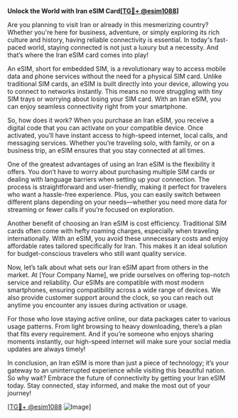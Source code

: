 **Unlock the World with Iran eSIM Card[[TG💪+ @esim1088](https://t.me/s/esim1088)]**

Are you planning to visit Iran or already in this mesmerizing country? Whether you're here for business, adventure, or simply exploring its rich culture and history, having reliable connectivity is essential. In today's fast-paced world, staying connected is not just a luxury but a necessity. And that’s where the Iran eSIM card comes into play! 

An eSIM, short for embedded SIM, is a revolutionary way to access mobile data and phone services without the need for a physical SIM card. Unlike traditional SIM cards, an eSIM is built directly into your device, allowing you to connect to networks instantly. This means no more struggling with tiny SIM trays or worrying about losing your SIM card. With an Iran eSIM, you can enjoy seamless connectivity right from your smartphone.

So, how does it work? When you purchase an Iran eSIM, you receive a digital code that you can activate on your compatible device. Once activated, you’ll have instant access to high-speed internet, local calls, and messaging services. Whether you’re traveling solo, with family, or on a business trip, an eSIM ensures that you stay connected at all times.

One of the greatest advantages of using an Iran eSIM is the flexibility it offers. You don’t have to worry about purchasing multiple SIM cards or dealing with language barriers when setting up your connection. The process is straightforward and user-friendly, making it perfect for travelers who want a hassle-free experience. Plus, you can easily switch between different plans depending on your needs—whether you need more data for streaming or fewer calls if you’re focused on exploration.

Another benefit of choosing an Iran eSIM is cost efficiency. Traditional SIM cards often come with hefty roaming charges, especially when traveling internationally. With an eSIM, you avoid these unnecessary costs and enjoy affordable rates tailored specifically for Iran. This makes it an ideal solution for budget-conscious travelers who still want quality service.

Now, let’s talk about what sets our Iran eSIM apart from others in the market. At [Your Company Name], we pride ourselves on offering top-notch service and reliability. Our eSIMs are compatible with most modern smartphones, ensuring compatibility across a wide range of devices. We also provide customer support around the clock, so you can reach out anytime you encounter any issues during activation or usage.

For those who love staying active online, our data packages cater to various usage patterns. From light browsing to heavy downloading, there’s a plan that fits every requirement. And if you’re someone who enjoys sharing moments instantly, our high-speed internet will make sure your social media updates are always timely!

In conclusion, an Iran eSIM is more than just a piece of technology; it’s your gateway to an uninterrupted experience while visiting this beautiful nation. So why wait? Embrace the future of connectivity by getting your Iran eSIM today. Stay connected, stay informed, and make the most out of your journey!

[[TG💪+ @esim1088](https://t.me/s/esim1088) ![Image](https://i.postimg.cc/Y0z9fWf4/image.png)]